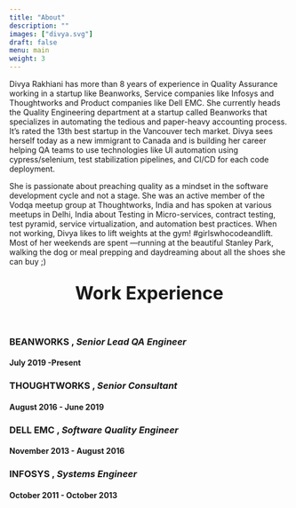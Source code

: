```yaml
---
title: "About"
description: ""
images: ["divya.svg"]
draft: false
menu: main
weight: 3
---
```


Divya Rakhiani has more than 8 years of experience in Quality Assurance working in a startup like Beanworks, Service companies like Infosys and Thoughtworks and Product companies like Dell EMC. She currently heads the Quality Engineering department at a startup called Beanworks that specializes in automating the tedious and paper-heavy accounting process. It’s rated the 13th best startup in the Vancouver tech market. Divya sees herself today as a new immigrant to Canada and is building her career helping QA teams to use technologies like UI automation using cypress/selenium, test stabilization pipelines, and CI/CD for each code deployment.

She is passionate about preaching quality as a mindset in the software development cycle and not a stage. She was an active member of the Vodqa meetup group at Thoughtworks, India and has spoken at various meetups in Delhi, India about Testing in Micro-services, contract testing, test pyramid, service virtualization, and automation best practices.  When not working, Divya likes to lift weights at the gym! #girlswhocodeandlift. Most of her weekends are spent  —running at the beautiful Stanley Park, walking the dog or meal prepping and daydreaming about all the shoes she can buy ;)



## <center><font size="6">Work Experience</font></center>
<br /> 

### **BEANWORKS** , _Senior Lead QA Engineer_ 
#### July 2019 -Present

### **THOUGHTWORKS** , _Senior Consultant_
#### August 2016 - June 2019

### **DELL EMC** , _Software Quality Engineer_
#### November 2013 - August 2016

### **INFOSYS** , _Systems Engineer_
#### October 2011 - October 2013
